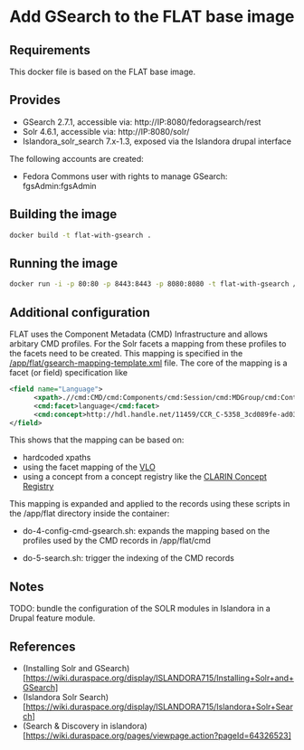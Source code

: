 Add GSearch to the FLAT base image
==================================

## Requirements ##
This docker file is based on the FLAT base image.

## Provides ##
 * GSearch 2.7.1, accessible via: http://IP:8080/fedoragsearch/rest
 * Solr 4.6.1, accessible via: http://IP:8080/solr/
 * Islandora_solr_search 7.x-1.3, exposed via the Islandora drupal interface

The following accounts are created: 

 * Fedora Commons user with rights to manage GSearch: fgsAdmin:fgsAdmin

## Building the image ##
```sh
docker build -t flat-with-gsearch .
```

## Running the image ##
```sh
docker run -i -p 80:80 -p 8443:8443 -p 8080:8080 -t flat-with-gsearch /sbin/my_init -- bash -l
```

## Additional configuration ##

FLAT uses the Component Metadata (CMD) Infrastructure and allows arbitary CMD profiles. For the Solr facets a mapping from these profiles to the facets need to be created.
This mapping is specified in the [/app/flat/gsearch-mapping-template.xml](flat/scripts/gsearch-mapping-template.xml) file. The core of the mapping is a facet (or field) specification like

```xml
<field name="Language">
      <xpath>.//cmd:CMD/cmd:Components/cmd:Session/cmd:MDGroup/cmd:Content/cmd:Content_Languages/cmd:Content_Language/cmd:Name/text()</xpath>
      <cmd:facet>language</cmd:facet>
      <cmd:concept>http://hdl.handle.net/11459/CCR_C-5358_3cd089fe-ad03-6181-b20c-635ea41ed818</cmd:concept>
</field>
```

This shows that the mapping can be based on:
 * hardcoded xpaths
 * using the facet mapping of the [VLO](http://vlo.clarin.eu/) 
 * using a concept from a concept registry like the [CLARIN Concept Registry](http://www.clarin.eu/conceptregistry)
 
This mapping is expanded and applied to the records using these scripts in the /app/flat directory inside the container:
 
- do-4-config-cmd-gsearch.sh: expands the mapping based on the profiles used by the CMD records in /app/flat/cmd

- do-5-search.sh: trigger the indexing of the CMD records

## Notes ##

TODO: bundle the configuration of the SOLR modules in Islandora in a Drupal feature module.

## References ##

- (Installing Solr and GSearch)[https://wiki.duraspace.org/display/ISLANDORA715/Installing+Solr+and+GSearch]
- (Islandora Solr Search)[https://wiki.duraspace.org/display/ISLANDORA715/Islandora+Solr+Search]
- (Search & Discovery in islandora)[https://wiki.duraspace.org/pages/viewpage.action?pageId=64326523]